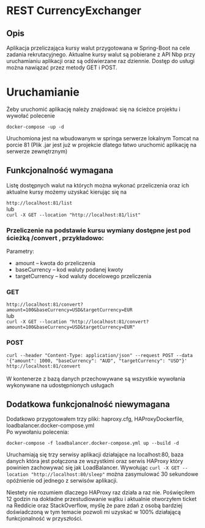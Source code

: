 # REST CurrencyExchanger

## Opis 
Aplikacja przeliczająca kursy walut przygotowana w Spring-Boot na cele zadania rekrutacyjnego. Aktualne kursy walut są pobierane z API Nbp przy uruchamianiu aplikacji oraz są odświerzane raz dziennie. Dostęp do usługi można nawiązać przez metody GET i POST.

# Uruchamianie 
Żeby uruchomić aplikację należy znajdować się na ścieżce projektu i wywołać polecenie 

`docker-compose -up -d`

Uruchomiona jest na wbudowanym w springa serwerze lokalnym Tomcat na porcie 81
(Plik .jar jest już w projekcie dlatego łatwo uruchomić aplikację na serwerze zewnętrznym) 

## Funkcjonalność wymagana 

Listę dostępnych walut na których można wykonać przeliczenia oraz ich aktualne kursy możemy uzyskać kierując się na 

`http://localhost:81/list`<br>
lub <br>
`curl -X GET --location "http://localhost:81/list"` 

### Przeliczenie na podstawie kursu wymiany dostępne jest pod ścieżką /convert , przykładowo: 
Parametry:
- amount – kwota do przeliczenia
- baseCurrency – kod waluty podanej kwoty 
- targetCurrency – kod waluty docelowego przeliczenia

### GET
`http://localhost:81/convert?amount=100&baseCurrency=USD&targetCurrency=EUR` <br>
lub <br>
`curl -X GET --location "http://localhost:81/convert?amount=100&baseCurrency=USD&targetCurrency=EUR"`

### POST

`curl --header "Content-Type: application/json" --request POST --data '{"amount": 1000, "baseCurrency": "AUD", "targetCurrency": "USD"}' http://localhost:81/convert`
<br>
<br>
W kontenerze z bazą danych przechowywane są  wszystkie wywołania wykonywane na udostępnionych usługach

## Dodatkowa funkcjonalność niewymagana

Dodatkowo przygotowałem trzy pliki: haproxy.cfg, HAProxyDockerfile, loadbalancer.docker-compose.yml<br>
Po wywołaniu polecenia: 

`docker-compose -f loadbalancer.docker-compose.yml up --build -d` <br>

Uruchamiają się trzy serwisy aplikacji działające na localhost:80, baza danych która jest połączona ze wszystkimi oraz serwis HAProxy który powinien zachowywać się jak LoadBalancer.
Wywołując `curl -X GET --location "http://localhost:80/sleep"` można zasymulować 30 sekundowe opóźnienie od jednego z serwisów aplikacji. 

Niestety nie rozumiem dlaczego HAProxy raz działa a raz nie. Poświęciłem 12 godzin na dokładne przestudiowanie wątku i aktualnie otworzyłem ticket na Reddicie oraz StackOverflow, myślę że pare zdań z osobą bardziej doświadczoną w tym temacie pozwoli mi uzyskać w 100% działającą funkcjonalność w przyszłości.


